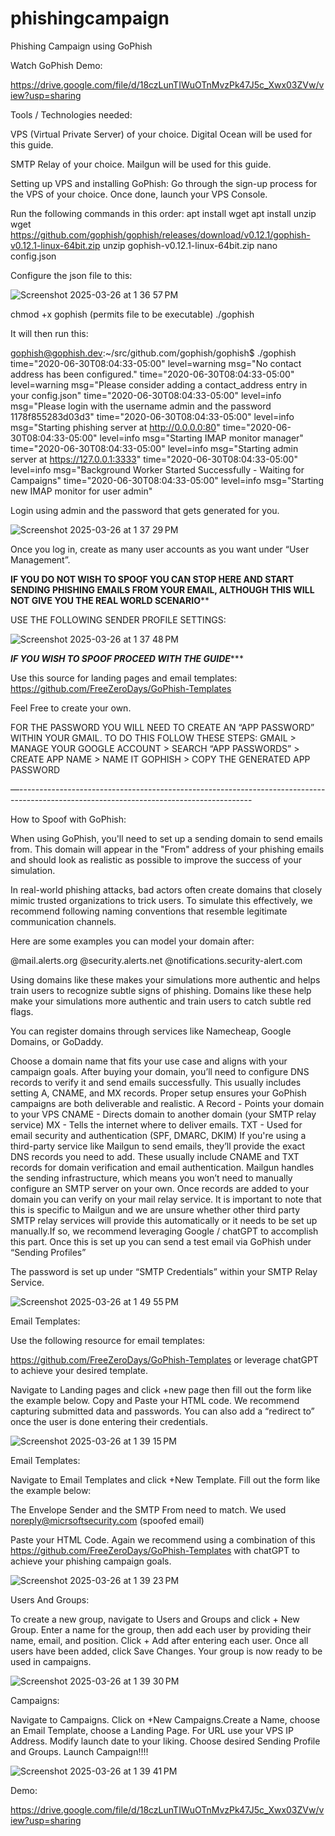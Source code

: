 # phishingcampaign
Phishing Campaign using GoPhish

Watch GoPhish Demo:

https://drive.google.com/file/d/18czLunTIWuOTnMvzPk47J5c_Xwx03ZVw/view?usp=sharing


Tools / Technologies needed:

VPS (Virtual Private Server) of your choice. Digital Ocean will be used for this guide. 


SMTP Relay of your choice. Mailgun will be used for this guide.

Setting up VPS and installing GoPhish:
Go through the sign-up process for the VPS of your choice. Once done, launch your VPS Console. 

Run the following commands in this order:
apt install wget
apt install unzip
wget https://github.com/gophish/gophish/releases/download/v0.12.1/gophish-v0.12.1-linux-64bit.zip
unzip gophish-v0.12.1-linux-64bit.zip
nano config.json

Configure the json file to this:

![Screenshot 2025-03-26 at 1 36 57 PM](https://github.com/user-attachments/assets/c5c8e524-9383-4b80-ad20-5b357976c8c2)




chmod +x gophish (permits file to be executable)
./gophish 

It will then run this:

gophish@gophish.dev:~/src/github.com/gophish/gophish$ ./gophish
 time="2020-06-30T08:04:33-05:00" level=warning msg="No contact address has been configured."
 time="2020-06-30T08:04:33-05:00" level=warning msg="Please consider adding a contact_address entry in your config.json"
 time="2020-06-30T08:04:33-05:00" level=info msg="Please login with the username admin and the password 1178f855283d03d3"
 time="2020-06-30T08:04:33-05:00" level=info msg="Starting phishing server at http://0.0.0.0:80"
 time="2020-06-30T08:04:33-05:00" level=info msg="Starting IMAP monitor manager"
 time="2020-06-30T08:04:33-05:00" level=info msg="Starting admin server at https://127.0.0.1:3333"
 time="2020-06-30T08:04:33-05:00" level=info msg="Background Worker Started Successfully - Waiting for Campaigns"
 time="2020-06-30T08:04:33-05:00" level=info msg="Starting new IMAP monitor for user admin"

Login using admin and the password that gets generated for you. 


![Screenshot 2025-03-26 at 1 37 29 PM](https://github.com/user-attachments/assets/49952f6a-460a-4b7d-855c-447a8f968deb)

















Once you log in, create as many user accounts as you want under “User Management”. 

******IF YOU DO NOT WISH TO SPOOF YOU CAN STOP HERE AND START SENDING PHISHING EMAILS FROM YOUR EMAIL, ALTHOUGH THIS WILL NOT GIVE YOU THE REAL WORLD SCENARIO********

USE THE FOLLOWING SENDER PROFILE SETTINGS:


![Screenshot 2025-03-26 at 1 37 48 PM](https://github.com/user-attachments/assets/9a538b73-38f7-4dc4-85f1-4e4ec24f1a73)


*****IF YOU WISH TO SPOOF PROCEED WITH THE GUIDE********

Use this source for landing pages and email templates:
https://github.com/FreeZeroDays/GoPhish-Templates

Feel Free to create your own. 



FOR THE PASSWORD YOU WILL NEED TO CREATE AN “APP PASSWORD” WITHIN YOUR GMAIL. TO DO THIS FOLLOW THESE STEPS:
GMAIL > MANAGE YOUR GOOGLE ACCOUNT > SEARCH “APP PASSWORDS” > CREATE APP NAME > NAME IT GOPHISH > COPY THE GENERATED APP PASSWORD 

—----------------------------------------------------------------------------------------------------------------------------------------

How to Spoof with GoPhish:

When using GoPhish, you'll need to set up a sending domain to send emails from. This domain will appear in the "From" address of your phishing emails and should look as realistic as possible to improve the success of your simulation.

In real-world phishing attacks, bad actors often create domains that closely mimic trusted organizations to trick users. To simulate this effectively, we recommend following naming conventions that resemble legitimate communication channels.

Here are some examples you can model your domain after:

@mail.alerts.org
@security.alerts.net
@notifications.security-alert.com

Using domains like these makes your simulations more authentic and helps train users to recognize subtle signs of phishing. Domains like these help make your simulations more authentic and train users to catch subtle red flags.

You can register domains through services like Namecheap, Google Domains, or GoDaddy.

Choose a domain name that fits your use case and aligns with your campaign goals.
After buying your domain, you’ll need to configure DNS records to verify it and send emails successfully. This usually includes setting A, CNAME, and MX records. Proper setup ensures your GoPhish campaigns are both deliverable and realistic.
A Record - Points your domain to your VPS
CNAME - Directs domain to another domain (your SMTP relay service)
MX - Tells the internet where to deliver emails. 
TXT - Used for email security and authentication (SPF, DMARC, DKIM)
If you're using a third-party service like Mailgun to send emails, they’ll provide the exact DNS records you need to add. These usually include CNAME and TXT records for domain verification and email authentication. Mailgun handles the sending infrastructure, which means you won’t need to manually configure an SMTP server on your own. Once records are added to your domain you can verify on your mail relay service. It is important to note that this is specific to Mailgun and we are unsure whether other third party SMTP relay services will provide this automatically or it needs to be set up manually.If so, we recommend leveraging Google / chatGPT to accomplish this part. 
Once this is set up you can send a test email via GoPhish under “Sending Profiles”

The password is set up under “SMTP Credentials” within your SMTP Relay Service.


![Screenshot 2025-03-26 at 1 49 55 PM](https://github.com/user-attachments/assets/f5117699-2fa9-44bf-afff-451716f6d0c5)


Email Templates:

Use the following resource for email templates: 

https://github.com/FreeZeroDays/GoPhish-Templates or leverage chatGPT to achieve your desired template. 

Navigate to Landing pages and click +new page then fill out the form like the example below. 
Copy and Paste your HTML code. 
We recommend capturing submitted data and passwords. You can also add a “redirect to” once the user is done entering their credentials. 


![Screenshot 2025-03-26 at 1 39 15 PM](https://github.com/user-attachments/assets/6853dca3-74a6-4de9-9ca5-512d8ddcb1a4)



Email Templates:

Navigate to Email Templates and click +New Template. Fill out the form like the example below:

The Envelope Sender and the SMTP From need to match. We used noreply@micrsoftsecurity.com (spoofed email) 

Paste your HTML Code. Again we recommend using a combination of this https://github.com/FreeZeroDays/GoPhish-Templates with chatGPT to achieve your phishing campaign goals. 


![Screenshot 2025-03-26 at 1 39 23 PM](https://github.com/user-attachments/assets/89a31e17-3f2c-4433-8d0f-f93f112b3a23)


Users And Groups:

To create a new group, navigate to Users and Groups and click + New Group. Enter a name for the group, then add each user by providing their name, email, and position. Click + Add after entering each user. Once all users have been added, click Save Changes. Your group is now ready to be used in campaigns.


![Screenshot 2025-03-26 at 1 39 30 PM](https://github.com/user-attachments/assets/f4e03b5c-0b02-4147-bb41-1e750184a1eb)



Campaigns:

Navigate to Campaigns. Click on +New Campaigns.Create a Name, choose an Email Template, choose a Landing Page. For URL use your VPS IP Address. Modify launch date to your liking. Choose desired Sending Profile and Groups.  Launch Campaign!!!!



![Screenshot 2025-03-26 at 1 39 41 PM](https://github.com/user-attachments/assets/25e5ae62-f0bf-41f1-ae2b-d24a81b9f7a0)


Demo:

https://drive.google.com/file/d/18czLunTIWuOTnMvzPk47J5c_Xwx03ZVw/view?usp=sharing
